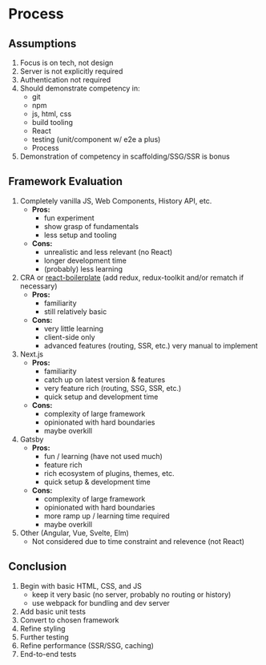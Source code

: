 # Process

## Assumptions
1. Focus is on tech, not design
2. Server is not explicitly required
3. Authentication not required
4. Should demonstrate competency in:
    * git
    * npm
    * js, html, css
    * build tooling
    * React
    * testing (unit/component w/ e2e a plus)
    * Process
5. Demonstration of competency in scaffolding/SSG/SSR is bonus

## Framework Evaluation
1. Completely vanilla JS, Web Components, History API, etc.
    * **Pros:**
        * fun experiment
        * show grasp of fundamentals
        * less setup and tooling
    * **Cons:**
        * unrealistic and less relevant (no React)
        * longer development time
        * (probably) less learning
2. CRA or [react-boilerplate](https://github.com/react-boilerplate/react-boilerplate) (add redux, redux-toolkit and/or rematch if necessary)
    * **Pros:**
        * familiarity
        * still relatively basic
    * **Cons:**
        * very little learning
        * client-side only
        * advanced features (routing, SSR, etc.) very manual to implement
3. Next.js
    * **Pros:**
        * familiarity
        * catch up on latest version & features
        * very feature rich (routing, SSG, SSR, etc.)
        * quick setup and development time
    * **Cons:**
        * complexity of large framework
        * opinionated with hard boundaries
        * maybe overkill
4. Gatsby
    * **Pros:**
        * fun / learning (have not used much)
        * feature rich
        * rich ecosystem of plugins, themes, etc.
        * quick setup & development time
    * **Cons:**
        * complexity of large framework
        * opinionated with hard boundaries
        * more ramp up / learning time required
        * maybe overkill
5. Other (Angular, Vue, Svelte, Elm)
    * Not considered due to time constraint and relevence (not React)

## Conclusion
1. Begin with basic HTML, CSS, and JS
    * keep it very basic (no server, probably no routing or history)
    * use webpack for bundling and dev server
2. Add basic unit tests
3. Convert to chosen framework
4. Refine styling
5. Further testing
6. Refine performance (SSR/SSG, caching)
7. End-to-end tests